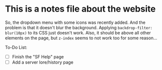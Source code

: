 # This is a notes file about the website

So, the dropdown menu with some icons was recently added. And the problem is that it doesn't blur the background. Applying `backdrop-filter: blur(10px)` to its CSS just doesn't work. Also, it should be above all other elements on the page, but `z-index` seems to not work too for some reason...

To-Do List:
- [ ] Finish the "SF Help" page
- [ ] Add a server lore/history page
